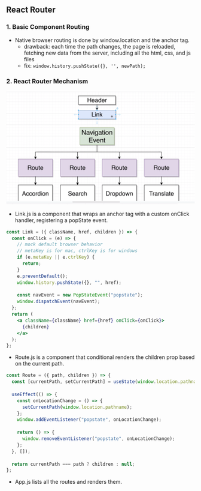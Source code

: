 ## React Router

### 1. Basic Component Routing

- Native browser routing is done by window.location and the anchor tag.
  - drawback: each time the path changes, the page is reloaded, fetching new data from the server, including all the html, css, and js files
  - fix: `window.history.pushState({}, '', newPath);`

### 2. React Router Mechanism

![alt](./pictures/router.png)

- Link.js is a component that wraps an anchor tag with a custom onClick handler, registering a popState event.

```jsx
const Link = ({ className, href, children }) => {
  const onClick = (e) => {
    // mock default browser behavior
    // metaKey is for mac, ctrlKey is for windows
    if (e.metaKey || e.ctrlKey) {
      return;
    }
    e.preventDefault();
    window.history.pushState({}, "", href);

    const navEvent = new PopStateEvent("popstate");
    window.dispatchEvent(navEvent);
  };
  return (
    <a className={className} href={href} onClick={onClick}>
      {children}
    </a>
  );
};
```

- Route.js is a component that conditional renders the children prop based on the current path.

```jsx
const Route = ({ path, children }) => {
  const [currentPath, setCurrentPath] = useState(window.location.pathname);

  useEffect(() => {
    const onLocationChange = () => {
      setCurrentPath(window.location.pathname);
    };
    window.addEventListener("popstate", onLocationChange);

    return () => {
      window.removeEventListener("popstate", onLocationChange);
    };
  }, []);

  return currentPath === path ? children : null;
};
```

- App.js lists all the routes and renders them.